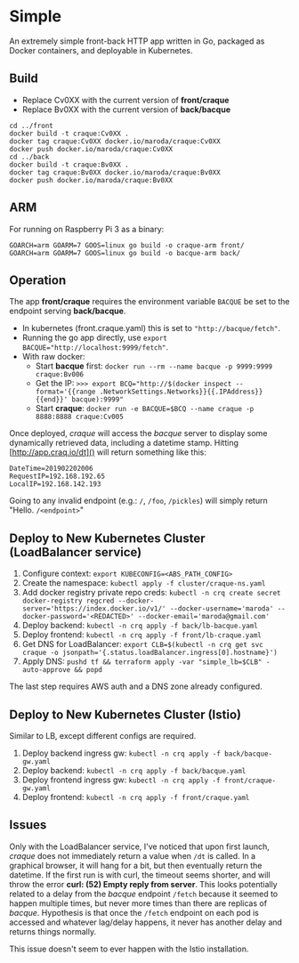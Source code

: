 # Simple

An extremely simple front-back 
HTTP app written in Go, packaged as Docker containers, and deployable in Kubernetes.

## Build

* Replace Cv0XX with the current version of **front/craque**
* Replace Bv0XX with the current version of **back/bacque**

```
cd ../front
docker build -t craque:Cv0XX .
docker tag craque:Cv0XX docker.io/maroda/craque:Cv0XX
docker push docker.io/maroda/craque:Cv0XX
cd ../back
docker build -t craque:Bv0XX .
docker tag craque:Bv0XX docker.io/maroda/craque:Bv0XX
docker push docker.io/maroda/craque:Bv0XX
```

## ARM

For running on Raspberry Pi 3 as a binary:
```
GOARCH=arm GOARM=7 GOOS=linux go build -o craque-arm front/
GOARCH=arm GOARM=7 GOOS=linux go build -o bacque-arm back/
```

## Operation

The app **front/craque** requires the environment variable `BACQUE` be set to the endpoint serving **back/bacque**.

* In kubernetes (front.craque.yaml) this is set to `"http://bacque/fetch"`.
* Running the go app directly, use `export BACQUE="http://localhost:9999/fetch"`.
* With raw docker:
  * Start **bacque** first: `docker run --rm --name bacque -p 9999:9999 craque:Bv006`
  * Get the IP: `>>> export BCQ="http://$(docker inspect --format='{{range .NetworkSettings.Networks}}{{.IPAddress}}{{end}}' bacque):9999"`
  * Start **craque**: `docker run -e BACQUE=$BCQ --name craque -p 8888:8888 craque:Cv005`

Once deployed, *craque* will access the *bacque* server to display some dynamically retrieved data, including a datetime stamp.
Hitting [http://app.craq.io/dt]() will return something like this:

```
DateTime=201902202006
RequestIP=192.168.192.65
LocalIP=192.168.142.193
```

Going to any invalid endpoint (e.g.: `/`, `/foo`, `/pickles`) will simply return "Hello. `/<endpoint>`"

## Deploy to New Kubernetes Cluster (LoadBalancer service)

1. Configure context: `export KUBECONFIG=<ABS_PATH_CONFIG>`
2. Create the namespace: `kubectl apply -f cluster/craque-ns.yaml`
3. Add docker registry private repo creds: `kubectl -n crq create secret docker-registry regcred --docker-server='https://index.docker.io/v1/' --docker-username='maroda' --docker-password='<REDACTED>' --docker-email='maroda@gmail.com'`
4. Deploy backend: `kubectl -n crq apply -f back/lb-bacque.yaml`
5. Deploy frontend: `kubectl -n crq apply -f front/lb-craque.yaml`
6. Get DNS for LoadBalancer: `export CLB=$(kubectl -n crq get svc craque -o jsonpath='{.status.loadBalancer.ingress[0].hostname}')`
7. Apply DNS: `pushd tf && terraform apply -var "simple_lb=$CLB" -auto-approve && popd`

The last step requires AWS auth and a DNS zone already configured.

## Deploy to New Kubernetes Cluster (Istio)

Similar to LB, except different configs are required.

1. Deploy backend ingress gw: `kubectl -n crq apply -f back/bacque-gw.yaml`
2. Deploy backend: `kubectl -n crq apply -f back/bacque.yaml`
3. Deploy frontend ingress gw: `kubectl -n crq apply -f front/craque-gw.yaml`
4. Deploy frontend: `kubectl -n crq apply -f front/craque.yaml`

## Issues

Only with the LoadBalancer service, I've noticed that upon first launch, *craque* does not immediately return a value when `/dt` is called. In a graphical browser, it will hang for a bit, but then eventually return the datetime. If the first run is with curl, the timeout seems shorter, and will throw the error **curl: (52) Empty reply from server**. This looks potentially related to a delay from the *bacque* endpoint `/fetch` because it seemed to happen multiple times, but never more times than there are replicas of *bacque*. Hypothesis is that once the `/fetch` endpoint on each pod is accessed and whatever lag/delay happens, it never has another delay and returns things normally. 

This issue doesn't seem to ever happen with the Istio installation.

